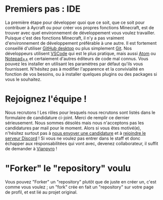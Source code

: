# Premiers pas : IDE
La première étape pour développer quoi que ce soit, que ce soit pour contribuer à Aycraft ou pour créer vos propres fonctions Minecraft, est de trouver avec quel environnement de développement vous voulez travailler. Puisque c'est des fonctions Minecraft, il n'y a pas vraiment d'environnement de développement préférable à une autre. Il est fortement conseillé d'utiliser [GitHub desktop](https://desktop.github.com/) ou plus simplement [Git](https://git-scm.com/). Nos développeurs utilisent [VSCode](https://code.visualstudio.com/) qui est le plus pratique, mais aussi [Atom](https://atom.io/) ou [Notepad++](https://notepad-plus-plus.org/) et certaiement d'autres éditeurs de code mal connus.
Vous pouvez les installer en utilisant les paramètres par défaut qu'ils vous fournissent. N'hésitez pas à modifier l'apparence et la convivialité en fonction de vos besoins, ou à installer quelques plugins ou des packages si vous le souhaitez.

# Rejoignez l'équipe !
Nous recrutons !
Les rôles pour lesquels nous recrutons sont listés dans le formulaire de candidature ci-joint.
Merci de remplir ce dernier sérieusement. Nous sommes désolés mais nous n'acceptons pas les candidatures par mail pour le moment.
Alors si vous êtes motivé(e), n'hésitez surtout pas à [nous envoyer une candidature](https://goo.gl/forms/P3tbQquA8DjmWIOC3) et à [rejoindre le serveur Discord](https://discord.gg/vqRNfaC) !
Si vous ne voulez pas entrer dans le staff et donc échapper aux résponsabilitées qui vont avec, devenez collaborateur, il suffit de demander à [Vianpyro](https://github.com/Vianpyro) !

# "Forker" le "repository" voulu
Vous pouvez "Forker" un "repository" plutôt que de juste en créer un, c'est comme vous voulez ; un "fork" crée en fait un "repository" sur votre page de profil, et est lié au projet original.
